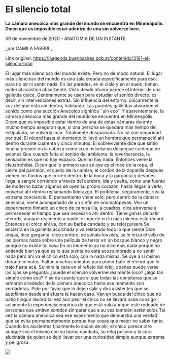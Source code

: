 # El silencio total

**La cámara anecoica más grande del mundo se encuentra en Minneapolis. Dicen que es imposible estar adentro de una sin volverse loco.**

09 de noviembre de 2020 - ANATOMÍA DE UN INSTANTE

_por CAMILA FABBRI  _

Link original: https://laagenda.buenosaires.gob.ar/contenido/3161-el-silencio-total



 El lugar más silencioso del mundo existe.
Pero no de modo natural.
El lugar más silencioso del mundo es una sala creada específicamente para eso:
para no oír ni sentir nada.
En las paredes, en el cielo y en el suelo, tienen material acústico absorbente.
Visto desde afuera parece el interior de una galletita dulce.
Generalmente se usan para estudiar el sonido directo, es decir, sin intervenciones extras.
Sin influencia del entorno.
únicamente la voz del que está ahí dentro, hablando.
Las paredes galletitas absorben el sonido como una succión
Anecoico significa ¨sin eco¨
Y aparentemente, la cámara anecoica más grande del mundo se encuentra en Minneapolis.
Dicen que es imposible estar dentro de una de estas cámaras durante mucho tiempo
aseguran que, si una persona se quedara más tiempo del estipulado, se volvería loca.
Totalmente desquiciada.
No sé con seguridad por qué.
El récord hasta el momento lo llevó un hombre que permaneció
ahí dentro
durante cuarenta y cinco minutos.
El sobreviviente dice que sintió mucha presión en la cabeza
como si un mismísimo despegue continuo de aviones
Que cuando falta el sonido del ambiente, la reverberancia, la sensación es que no hay espacio.
Que no hay nada.
Entonces viene la claustrofobia.
Dicen que lo primero que se oye es el roce de la ropa,
el cierre del pantalón, el cuello de la camisa, el cordón de la zapatilla
después vienen los fluidos que corren dentro de la boca y la garganta
y después llega la sangre corriendo a través del cerebro,
ida y vuelta,
como una fuente de moderno bazar
algunos se oyen su propio corazón, hasta llegan a verlo, moverse ahí dentro
reclamando liderazgo.
El problema, seguramente, sea la extrema conciencia.
El pensamiento viene solo, pero dentro de la cámara anecoica, viene acompañado de un sinfín de onomatopeyas.
Veo un experimento filmado
un chico de camisa lila, a cuadros,
dice atreverse a permanecer el tiempo que sea necesario
ahí dentro.
Tiene ganas de batir récords, aunque realmente a nadie le importe en lo más mínimo
este récord.
Entonces el chico ahí va, con su barba candado y su reloj pulsera
Se encierra en la galletita acolchada y va relatando todo lo que siente
Dice orejas, dice garganta, dice cerebro, se señala los pies,
se le eriza el vello de las piernas
habla sobre una película de terror en un bosque blanco y negro
aunque no existe tal cosa
En un momento ya no dice más nada porque no entiende bien ya qué es lo que siente
no está acostumbrado a no sentir nada
pero ahí va
el chico está solo, con la nada misma.
Se oye a sí mismo durante minutos.
Faltan muchos minutos para poder batir el récord que lo trajo hasta acá.
Se mira la cara en el reflejo del reloj, apenas puede verse los ojos
se pregunta:
¿puede el silencio volverme realmente loco?
¿algo tan simple como eso?
Y se da cuenta que sí
que todas las conjeturas que se armaron alrededor de la cámara anecoica
hasta ese momento
son verdaderas.
Pide por favor que lo dejen salir y dos asistentes que se autofilman desde ahí afuera
le hacen caso.
Van en busca del chico que no batió ningún récord
tal vez aún peor
el chico no se llevará nada consigo
solamente la experiencia empírica de que está solo
aunque esté rodeado de personas que emiten sonidos sin parar
que a su vez también están solos
Tal vez la cámara anecoica sea ese experimento que demuestra una verdad
que se evita permanentemente
porque hay cosas que mejor no saber tanto.
Cuando los asistentes finalmente lo sacan de ahí, el chico parece otro
aunque sea el mismo
con su barba candado, su reloj pulsera
y la cara alucinada de quien se dejó llevar por una curiosidad simple
aunque extrema y peligrosa.
 



![](https://cdn.flowlikemusic.com/files/images/34973/338885b0-f8b8-439f-81f3-a3c1ecd95470.jpg)



